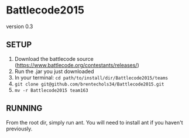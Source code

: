 Battlecode2015
==============

version 0.3

SETUP
------------

1. Download the battlecode source (https://www.battlecode.org/contestants/releases/)
2. Run the .jar you just downloaded
3. In your terminal: `cd path/to/install/dir/Battlecode2015/teams`
4. `git clone git@github.com/brentechols34/Battlecode2015.git`
5. `mv -r Battlecode2015 team163`

RUNNING
-------------
From the root dir, simply run ant. You will need to install ant if you haven't previously.
